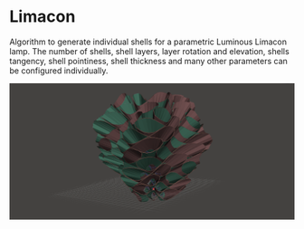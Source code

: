 # Limacon
Algorithm to generate individual shells for a parametric Luminous Limacon lamp. The number of shells, shell layers, layer rotation and elevation, shells tangency, shell pointiness, shell thickness and many other parameters can be configured individually.

![](https://github.com/LasseBoerresen/Limacon/blob/master/media/Ready%20to%20print%20shells_2.PNG)
